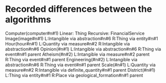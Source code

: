 Recorded differences between the algorithms
===========================================
Computer(computer#n#1)
	Linear: Thing
	Recursive: FinancialService
Image(image#n#1)
	L:Intangible via abstraction#n#6
	R:Thing via entity#n#1
Hour(hour#n#1)
	L:Quantity via measure#n#2
	R:Intangible via abstraction#n#6
Opinion(#n#1)
	L:Intangible via abstraction#n#6
	R:Thing via event#n#1 parent
Atheism(#n#2)
	L:Intangible via measure#n#2 parent
	R:Thing via event#n#1 parent
Engineering(#n#2)
	L:Intangible via abstraction#n#6
	R:Thing via event#n#1 parent
Scale(#n#1)
	L:Quantity via measure#n#2
	R:Intangible via definite_quantity#n#1 parent
District(#n#1)
	L:Thing via entity#n#1
	R:Place via geological_formation#n#1 parent
